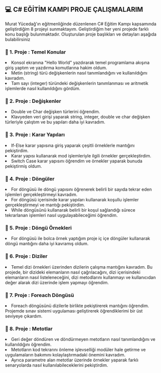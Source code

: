 <h2>💻 C# EĞİTİM KAMPI PROJE ÇALIŞMALARIM</h2>
Murat Yücedağ'ın eğitmenliğinde düzenlenen C# Eğitim Kampı kapsamında geliştirdiğim 8 projeyi sunmaktayım. Geliştirdiğim her yeni projede farklı konu başlığı bulunmaktadır. Oluşturulan proje başlıkları ve detayları aşağıda bulabilirsiniz
<h3>🎯 1. Proje : Temel Konular</h3>
<li>Konsol ekranına "Hello World" yazdırarak temel programlama akışına giriş yaptım ve yazdırma komutlarına hakim oldum.</li>
<li>Metin (string) türü değişkenlerin nasıl tanımlandığını ve kullanıldığını kavradım.</li>
<li>Tam sayı (integer) türündeki değişkenlerin tanımlanması ve aritmetik işlemlerde nasıl kullanıldığını gördüm.</li>
<h3>🎯 2. Proje : Değişkenler</h3>
<li>Double ve Char değişken türlerini öğrendim.</li>
<li>Klavyeden veri girişi yaparak string, integer, double ve char değişken türleriyle çalıştım ve bu yapıları daha iyi kavradım.</li>
<h3>🎯 3. Proje : Karar Yapıları</h3>
<li>If-Else karar yapısına giriş yaparak çeşitli örneklerle mantığını pekiştirdim.</li>
<li>Karar yapısı kullanarak mod işlemleriyle ilgili örnekler gerçekleştirdim.</li>
<li>Switch Case karar yapısını öğrendim ve örnekler yaparak bunuda pekiştirmiş oldum.</li>
<h3>🎯 4. Proje : Döngüler</h3>
<li>For döngüsü ile döngü yapısını öğrenerek belirli bir sayıda tekrar eden işlemleri gerçekleştirmeyi kavradım.</li>
<li>For döngüsü içerisinde karar yapıları kullanarak koşullu işlemler gerçekleştirmeyi ve mantığı pekiştirdim.</li>
<li>While döngüsünü kullanarak belirli bir koşul sağlandığı sürece tekrarlanan işlemleri nasıl uygulayabileceğimi öğrendim.</li>
<h3>🎯 5. Proje : Döngü Örnekleri</h3>
<li>For döngüsü ile bolca örnek yaptığım proje iç içe döngüler kullanarak döngü mantığını daha iyi kavramış oldum.</li>
<h3>🎯 6. Proje : Diziler</h3>
<li>Temel dizi örnekleri üzerinden dizilerin çalışma mantığını kavradım. Bu projede, bir dizideki elemanların nasıl çağrılacağını, dizi içerisindeki elemanların nasıl listeleneceğini, dizi metodlarını kullanmayı ve kullanıcıdan değer alarak dizi üzerinde işlem yapmayı öğrendim.</li>
<h3>🎯 7. Proje : Foreach Döngüsü</h3>
<li>Foreach döngüsünü dizilerle birlikte pekiştirerek mantığını öğrendim. Projemde sınav sistemi uygulaması geliştirerek öğrendiklerimi bir üst seviyeye çıkardım.</li>
<h3>🎯 8. Proje : Metotlar</h3>
<li>Geri değer döndüren ve döndürmeyen metotların nasıl tanımlandığını ve kullanıldığını öğrendim. 
<li>Metotların kod tekrarını önleme işlevselliği modüler hale getirme ve uygulamaların bakımını kolaylaştırmadaki önemini kavradım.</li>
<li>Ayrıca parametre alan metotlar üzerinde örnekler yaparak farklı senaryolarda nasıl kullanılabileceklerini pekiştirdim.</li>
